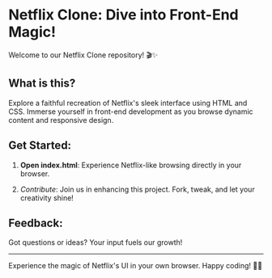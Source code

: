 # Netflix Clone: Dive into Front-End Magic!

Welcome to our Netflix Clone repository! 🎬✨

## What is this?

Explore a faithful recreation of Netflix's sleek interface using HTML and CSS. Immerse yourself in front-end development as you browse dynamic content and responsive design.

## Get Started:

1. **Open index.html**: 
   Experience Netflix-like browsing directly in your browser.

2. *Contribute*: 
   Join us in enhancing this project. Fork, tweak, and let your creativity shine!

## Feedback:

Got questions or ideas?  Your input fuels our growth!

---

Experience the magic of Netflix's UI in your own browser. Happy coding! 🚀🎉

